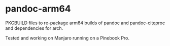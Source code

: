 # pandoc-arm64

PKGBUILD files to re-package arm64 builds of pandoc and pandoc-citeproc and dependencies for arch. 

Tested and working on Manjaro running on a Pinebook Pro.
